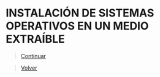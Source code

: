 # INSTALACIÓN DE SISTEMAS OPERATIVOS EN UN MEDIO EXTRAÍBLE




> [Continuar](Tarea3-3.md)

> [Volver](Tarea3-1.md)
